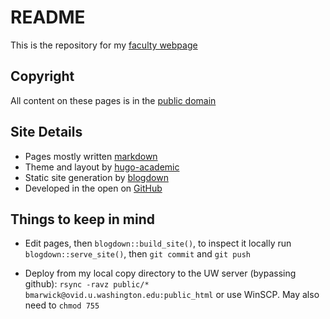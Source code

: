 # README

This is the repository for my [faculty webpage](http://faculty.washington.edu/bmarwick/)

## Copyright

All content on these pages is in the [public domain](http://creativecommons.org/publicdomain/zero/1.0/)

## Site Details

* Pages mostly written [markdown](https://daringfireball.net/projects/markdown/)
* Theme and layout by [hugo-academic](https://github.com/gcushen/hugo-academic)
* Static site generation by [blogdown](https://bookdown.org/yihui/blogdown)
* Developed in the open on [GitHub](https://github.com/benmarwick)

## Things to keep in mind

* Edit pages, then `blogdown::build_site()`, to inspect it locally run `blogdown::serve_site()`, then `git commit` and `git push`

* Deploy from my local copy directory to the UW server (bypassing github): `rsync -ravz public/* bmarwick@ovid.u.washington.edu:public_html` or use WinSCP. May also need to `chmod 755`  
